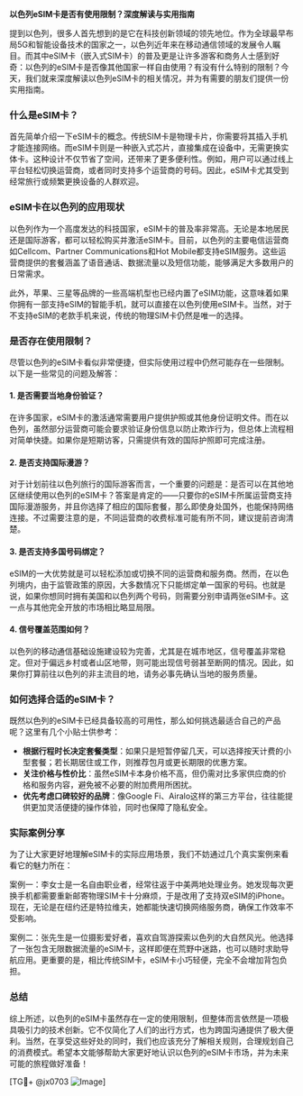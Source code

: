 **以色列eSIM卡是否有使用限制？深度解读与实用指南**

提到以色列，很多人首先想到的是它在科技创新领域的领先地位。作为全球最早布局5G和智能设备技术的国家之一，以色列近年来在移动通信领域的发展令人瞩目。而其中eSIM卡（嵌入式SIM卡）的普及更是让许多游客和商务人士感到好奇：以色列的eSIM卡是否像其他国家一样自由使用？有没有什么特别的限制？今天，我们就来深度解读以色列eSIM卡的相关情况，并为有需要的朋友们提供一份实用指南。

### 什么是eSIM卡？

首先简单介绍一下eSIM卡的概念。传统SIM卡是物理卡片，你需要将其插入手机才能连接网络。而eSIM卡则是一种嵌入式芯片，直接集成在设备中，无需更换实体卡。这种设计不仅节省了空间，还带来了更多便利性。例如，用户可以通过线上平台轻松切换运营商，或者同时支持多个运营商的号码。因此，eSIM卡尤其受到经常旅行或频繁更换设备的人群欢迎。

### eSIM卡在以色列的应用现状

以色列作为一个高度发达的科技国家，eSIM卡的普及率非常高。无论是本地居民还是国际游客，都可以轻松购买并激活eSIM卡。目前，以色列的主要电信运营商如Cellcom、Partner Communications和Hot Mobile都支持eSIM服务。这些运营商提供的套餐涵盖了语音通话、数据流量以及短信功能，能够满足大多数用户的日常需求。

此外，苹果、三星等品牌的一些高端机型也已经内置了eSIM功能，这意味着如果你拥有一部支持eSIM的智能手机，就可以直接在以色列使用eSIM卡。当然，对于不支持eSIM的老款手机来说，传统的物理SIM卡仍然是唯一的选择。

### 是否存在使用限制？

尽管以色列的eSIM卡看似非常便捷，但实际使用过程中仍然可能存在一些限制。以下是一些常见的问题及解答：

#### 1. **是否需要当地身份验证？**
在许多国家，eSIM卡的激活通常需要用户提供护照或其他身份证明文件。而在以色列，虽然部分运营商可能会要求验证身份信息以防止欺诈行为，但总体上流程相对简单快捷。如果你是短期访客，只需提供有效的国际护照即可完成注册。

#### 2. **是否支持国际漫游？**
对于计划前往以色列旅行的国际游客而言，一个重要的问题是：是否可以在其他地区继续使用以色列的eSIM卡？答案是肯定的——只要你的eSIM卡所属运营商支持国际漫游服务，并且你选择了相应的国际套餐，那么即使身处国外，也能保持网络连接。不过需要注意的是，不同运营商的收费标准可能有所不同，建议提前咨询清楚。

#### 3. **是否支持多国号码绑定？**
eSIM的一大优势就是可以轻松添加或切换不同的运营商和服务商。然而，在以色列境内，由于监管政策的原因，大多数情况下只能绑定单一国家的号码。也就是说，如果你想同时拥有美国和以色列两个号码，则需要分别申请两张eSIM卡。这一点与其他完全开放的市场相比略显局限。

#### 4. **信号覆盖范围如何？**
以色列的移动通信基础设施建设较为完善，尤其是在城市地区，信号覆盖非常稳定。但对于偏远乡村或者山区地带，则可能出现信号弱甚至断网的情况。因此，如果你打算前往以色列的非主流目的地，请务必事先确认当地的服务质量。

### 如何选择合适的eSIM卡？

既然以色列的eSIM卡已经具备较高的可用性，那么如何挑选最适合自己的产品呢？这里有几个小贴士供参考：

- **根据行程时长决定套餐类型**：如果只是短暂停留几天，可以选择按天计费的小型套餐；若长期居住或工作，则推荐包月或更长期限的优惠方案。
- **关注价格与性价比**：虽然eSIM卡本身价格不高，但仍需对比多家供应商的价格和服务内容，避免被不必要的附加费用所困扰。
- **优先考虑口碑较好的品牌**：像Google Fi、Airalo这样的第三方平台，往往能提供更加灵活便捷的操作体验，同时也保障了隐私安全。

### 实际案例分享

为了让大家更好地理解eSIM卡的实际应用场景，我们不妨通过几个真实案例来看看它的魅力所在：

案例一：李女士是一名自由职业者，经常往返于中美两地处理业务。她发现每次更换手机都需要重新邮寄物理SIM卡十分麻烦，于是改用了支持双eSIM的iPhone。现在，无论是在纽约还是特拉维夫，她都能快速切换网络服务商，确保工作效率不受影响。

案例二：张先生是一位摄影爱好者，喜欢自驾游探索以色列的大自然风光。他选择了一张包含无限数据流量的eSIM卡，这样即便在荒野中迷路，也可以随时求助导航应用。更重要的是，相比传统SIM卡，eSIM卡小巧轻便，完全不会增加背包负担。

### 总结

综上所述，以色列的eSIM卡虽然存在一定的使用限制，但整体而言依然是一项极具吸引力的技术创新。它不仅简化了人们的出行方式，也为跨国沟通提供了极大便利。当然，在享受这些好处的同时，我们也应该充分了解相关规则，合理规划自己的消费模式。希望本文能够帮助大家更好地认识以色列的eSIM卡市场，并为未来可能的旅程做好准备！

[TG💪+ @jx0703 ![Image](https://github.com/user-attachments/assets/dbca1d08-cadb-493c-b0ec-ad6f7a83f270)]